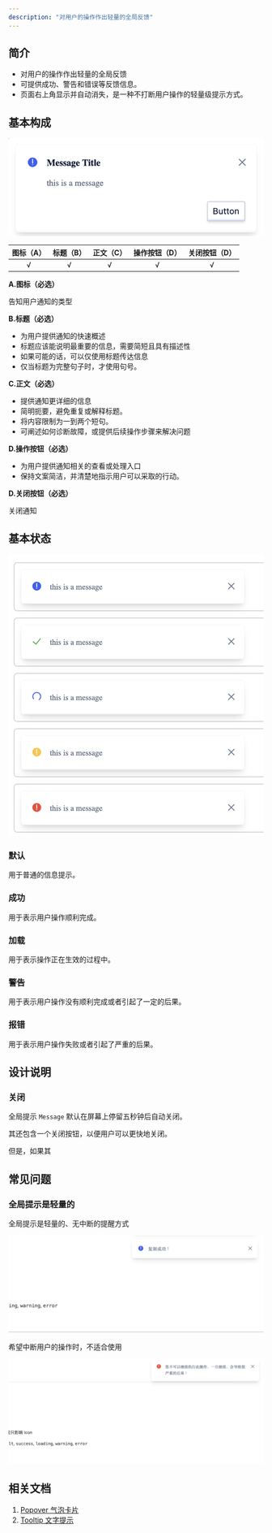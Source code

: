 ```yaml
---
description: "对用户的操作作出轻量的全局反馈"
---
```

<!--副标题具体写法见源代码模式-->

## 简介
- 对用户的操作作出轻量的全局反馈
- 可提供成功、警告和错误等反馈信息。
- 页面右上角显示并自动消失，是一种不打断用户操作的轻量级提示方式。

## 基本构成
![](../../../images/Message/Basic.png)

| 图标（A） | 标题（B） | 正文（C） | 操作按钮（D） |关闭按钮（D） |
| :-------: | :-----------: | :-----------: | :-------: |:-------: |
|   √    |       √       |     √     |     √     | √     |

**A.图标（必选）**

告知用户通知的类型

**B.标题（必选）**

- 为用户提供通知的快速概述
- 标题应该能说明最重要的信息，需要简短且具有描述性
- 如果可能的话，可以仅使用标题传达信息
- 仅当标题为完整句子时，才使用句号。

**C.正文（必选）**

- 提供通知更详细的信息
- 简明扼要，避免重复或解释标题。
- 将内容限制为一到两个短句。
- 可阐述如何诊断故障，或提供后续操作步骤来解决问题

**D.操作按钮（必选）**

- 为用户提供通知相关的查看或处理入口
- 保持文案简洁，并清楚地指示用户可以采取的行动。

**D.关闭按钮（必选）**

关闭通知



## 基本状态

![](../../../images/Message/States.png)

### 默认

用于普通的信息提示。

### 成功

用于表示用户操作顺利完成。

### 加载
用于表示操作正在生效的过程中。

### 警告

用于表示用户操作没有顺利完成或者引起了一定的后果。

### 报错

用于表示用户操作失败或者引起了严重的后果。




## 设计说明

### 关闭

全局提示 `Message` 默认在屏幕上停留五秒钟后自动关闭。

其还包含一个关闭按钮，以便用户可以更快地关闭。

但是，如果其




## 常见问题


### 全局提示是轻量的

<div class="u-md-flex-without-bg">
   <div class="u-md-mr24">
      <p><i class="u-md-suggested"></i>
全局提示是轻量的、无中断的提醒方式</p>
      <img src="../../../images/Message/pro-1.png" alt="image alt" title="desc" />
   </div>
   <div>
      <p><i class="u-md-not-suggested"></i>希望中断用户的操作时，不适合使用</p>
      <img src="../../../images/Message/pro-2.png" alt="image alt" title="desc" />
   </div>
</div>





## 相关文档

1. [Popover 气泡卡片](https://udesign.ucloud.cn/component/Popover/)
2. [Tooltip 文字提示](https://udesign.ucloud.cn/component/Tooltip/)